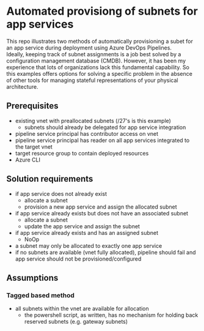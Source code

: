 # Automated provisiong of subnets for app services
This repo illustrates two methods of automatically provisioning a subet for an app service during deployment using Azure DevOps Pipelines.  
Ideally, keeping track of subnet assignments is a job best solved by a configuration management database (CMDB). However, it has been my experience that lots of organizations lack this fundamental capability. So this examples offers options for solving a specific problem in the absence of other tools for managing stateful representations of your physical architecture.

## Prerequisites
* existing vnet with preallocated subnets (/27's is this example)
  * subnets should already be delegated for app service integration
* pipeline service principal has contributor access on vnet
* pipeline service principal has reader on all app services integrated to the target vnet
* target resource group to contain deployed resources
* Azure CLI

## Solution requirements
* if app service does not already exist
  * allocate a subnet 
  * provision a new app service and assign the allocated subnet
* if app service already exists but does not have an associated subnet
  * allocate a subnet 
  * update the app service and assign the subnet
* if app service already exists and has an assigned subnet
  * NoOp
* a subnet may only be allocated to exactly one app service
* if no subnets are available (vnet fully allocated), pipeline should fail and app service should not be provisioned/configured

## Assumptions
### Tagged based method
* all subnets within the vnet are available for allocation
  * the powershell script, as written, has no mechanism for holding back reserved subnets (e.g. gateway subnets)